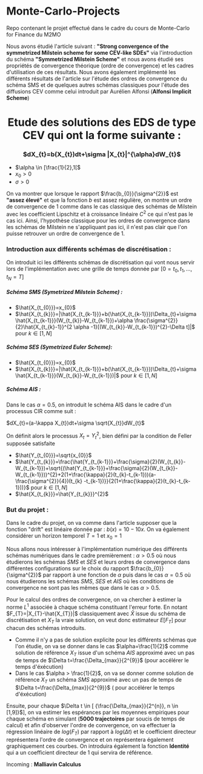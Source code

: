 # Monte-Carlo-Projects
Repo contenant le projet effectué dans le cadre du cours de Monte-Carlo for Finance du M2MO

Nous avons étudié l'article suivant : **"Strong convergence of the symmetrized
Milstein scheme for some CEV-like SDEs"** via l'introduction du schéma **"Symmetrized Milstein Scheme"** et nous avons étudié ses propriétés de convergence théorique (ordre de convergence) et les cadres d'utilisation de ces résultats. Nous avons également implémenté les différents résultats de l'article sur l'étude des ordres de convergence du schéma SMS et de quelques autres schémas classiques pour l'étude des diffusions CEV comme celui introduit par Aurélien Alfonsi (**Alfonsi Implicit Scheme**)

<h1> <center >Etude des solutions des EDS de type CEV qui ont la forme suivante : </center> </h1>




<h3> <center> $dX_{t}=b(X_{t})dt+\sigma |X_{t}|^{\alpha}dW_{t}$   </center> </h3> 

- $\alpha \in [\frac{1}{2},1[$
- $x_{0} > 0$
- $\sigma > 0$

On va montrer que lorsque le rapport $\frac{b_{0}}{\sigma^{2}}$ est $\textbf{"assez élevé"}$ et que la fonction $b$ est assez régulière, on montre un ordre de convergence de 1 comme dans le cas classique des schémas de Milstein avec les coefficient Lipschitz et à croissance linéaire $C^{2}$ ce qui n'est pas le cas ici. Ainsi, l'hypothèse classique pour les ordres de convergence dans les schémas de Milstein ne s'appliquant pas ici, il n'est pas clair que l'on puisse retrouver un ordre de convergence de 1.


<h3> Introduction aux différents schémas de discrétisation  : </h3>

On introduit ici les différents schémas de discrétisation qui vont nous servir lors de l'implémentation avec une grille de temps donnée par $[0=t_{0},t_{1},...,t_{N}=T]$

<h5> Schéma SMS (Symetrized Milstein Scheme) : </h5>

- $\hat{X_{t_{0}}}=x_{0}$
- $\hat{X_{t_{k}}}=|\hat{X_{t_{k-1}}}+b(\hat{X_{t_{k-1}}})\Delta_{t}+\sigma \hat{X_{t_{k-1}}}(W_{t_{k}}-W_{t_{k-1}})+\alpha \frac{\sigma^{2}}{2}\hat{X_{t_{k}-1}}^{2 \alpha -1}[(W_{t_{k}}-W_{t_{k-1}})^{2}-\Delta t]|$ pour $k \in [1,N]$


<h5> Schéma SES (Symetrized Euler Scheme): </h5>


- $\hat{X_{t_{0}}}=x_{0}$
- $\hat{X_{t_{k}}}=|\hat{X_{t_{k-1}}}+b(\hat{X_{t_{k-1}}})\Delta_{t}+\sigma \hat{X_{t_{k-1}}}(W_{t_{k}}-W_{t_{k-1}})|$ pour $k \in [1,N]$


<h5> Schéma AIS : </h5>

Dans le cas $\alpha=0.5$, on introduit le schéma AIS dans le cadre d'un processus CIR comme suit :

$dX_{t}=(a-\kappa X_{t})dt+\sigma \sqrt{X_{t}}dW_{t}$

On définit alors le processus $X_{t}=Y_{t}^{2}$, bien défini par la condition de Feller supposée satisfaite

- $\hat{Y_{t_{0}}}=\sqrt{x_{0}}$
- $\hat{Y_{t_{k}}}=\frac{\hat{Y_{t_{k-1}}}+\frac{\sigma}{2}(W_{t_{k}}-W_{t_{k-1}})+\sqrt{(\hat{Y_{t_{k-1}}}+\frac{\sigma}{2}(W_{t_{k}}-W_{t_{k-1}}))^{2}+2(1+\frac{\kappa}{2}(t_{k}-t_{k-1}))(a-\frac{\sigma^{2}}{4})(t_{k} -t_{k-1})}}{2(1+\frac{\kappa}{2}(t_{k}-t_{k-1}))}$  pour $k \in [1,N]$
- $\hat{X_{t_{k}}}=\hat{Y_{t_{k}}}^{2}$ 



<h3> But du projet : </h3>

Dans le cadre du projet, on va comme dans l'article supposer que la fonction "drift" est linéaire donnée par : $b(x)=10-10x$. On va également considérer un horizon temporel $T=1$ et $x_{0}=1$

Nous allons nous intéresser à l'implémentation numérique des différents schémas numériques dans le cadre premièrement : $\alpha >0.5$ où nous étudierons les schémas $SMS$ et $SES$ et leurs ordres de convergence dans différentes configurations sur le choix du rapport $\frac{b_{0}}{\sigma^{2}}$ par rapport à  une fonction de $\alpha$ puis dans le cas $\alpha=0.5$ où nous étudierons les schémas $SMS$, $SES$ et $AIS$ où les conditions de convergence ne sont pas les mêmes que dans le cas $\alpha > 0.5$.

Pour le calcul des ordres de convergence, on va chercher à estimer la norme $L^{1}$ associée à chaque schéma constituant l'erreur forte. En notant $F_{T}=|X_{T}-\hat{X_{T}}|$ classiquement avec $\hat{X}$ issue du schéma de discrétisation et $X_{T}$ la vraie solution, on veut donc estimateur $E[F_{T}]$ pour chacun des schémas introduits.


- Comme il n'y a pas de solution explicite pour les différents schémas que l'on étudie, on va se donner dans le cas $\alpha=\frac{1}{2}$ comme solution de référence $X_{T}$ issue d'un schéma $AIS$ approximé avec un pas de temps de $\Delta t=\frac{\Delta_{max}}{2^{9}}$ (pour accélérer le temps d'éxécution)
- Dans le cas $\alpha > \frac{1}{2}$, on va se donner  comme solution de référence $X_{T}$ un schéma $SMS$ approximé avec un pas de temps de $\Delta t=\frac{\Delta_{max}}{2^{9}}$ ( pour accélérer le temps d'éxécution)

Ensuite, pour chaque $\Delta t \in [ {\frac{\Delta_{max}}{2^{n}}, n \in [1,9]}$], on va estimer les espérances par les moyennes empiriques pour chaque schéma en simulant ($\textbf{5000 trajectoires}$ par soucis de temps de calcul) et afin d'observer l'ordre de convergence, on va effectuer la régression linéaire de $log(F_{T})$ par rapport à $log(\Delta t)$ et le coefficient directeur représentera l'ordre de convergence et on représentera également graphiquement ces courbes. On introduira également la fonction $\textbf{Identité}$ qui a un coefficient directeur de 1 qui servira de référence.














Incoming : **Malliavin Calculus**
